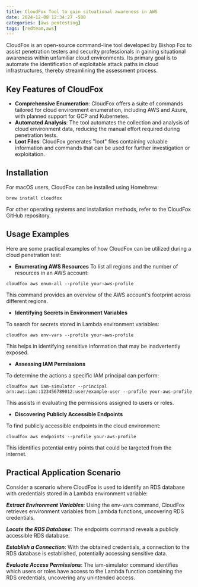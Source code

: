 ```yaml
---
title: CloudFox Tool to gain situational awareness in AWS
date: 2024-12-08 12:34:27 -500
categories: [aws pentesting]
tags: [redteam,aws]
---
```


CloudFox is an open-source command-line tool developed by Bishop Fox to assist penetration testers and security professionals in gaining situational awareness within unfamiliar cloud environments. Its primary goal is to automate the identification of exploitable attack paths in cloud infrastructures, thereby streamlining the assessment process.

## Key Features of CloudFox

- **Comprehensive Enumeration**: CloudFox offers a suite of commands tailored for cloud environment enumeration, including AWS and Azure, with planned support for GCP and Kubernetes.
- **Automated Analysis**: The tool automates the collection and analysis of cloud environment data, reducing the manual effort required during penetration tests.
- **Loot Files**: CloudFox generates "loot" files containing valuable information and commands that can be used for further investigation or exploitation.

## Installation

For macOS users, CloudFox can be installed using Homebrew:

```
brew install cloudfox
```

For other operating systems and installation methods, refer to the CloudFox GitHub repository.

## Usage Examples

Here are some practical examples of how CloudFox can be utilized during a cloud penetration test:

- **Enumerating AWS Resources**
To list all regions and the number of resources in an AWS account:

```
cloudfox aws enum-all --profile your-aws-profile
```
This command provides an overview of the AWS account's footprint across different regions.

- **Identifying Secrets in Environment Variables**

To search for secrets stored in Lambda environment variables:

```
cloudfox aws env-vars --profile your-aws-profile
```
This helps in identifying sensitive information that may be inadvertently exposed.

- **Assessing IAM Permissions**

To determine the actions a specific IAM principal can perform:

 ```
cloudfox aws iam-simulator --principal arn:aws:iam::123456789012:user/example-user --profile your-aws-profile
 ```
This assists in evaluating the permissions assigned to users or roles.

 - **Discovering Publicly Accessible Endpoints**

To find publicly accessible endpoints in the cloud environment:

 ```
 cloudfox aws endpoints --profile your-aws-profile
 ```

 This identifies potential entry points that could be targeted from the internet.

## Practical Application Scenario

Consider a scenario where CloudFox is used to identify an RDS database with credentials stored in a Lambda environment variable:

***Extract Environment Variables***: Using the env-vars command, CloudFox retrieves environment variables from Lambda functions, uncovering RDS credentials.

***Locate the RDS Database***: The endpoints command reveals a publicly accessible RDS database.

***Establish a Connection***: With the obtained credentials, a connection to the RDS database is established, potentially accessing sensitive data.

***Evaluate Access Permissions***: The iam-simulator command identifies which users or roles have access to the Lambda function containing the RDS credentials, uncovering any unintended access.

